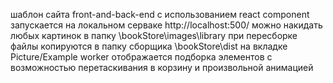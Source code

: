 шаблон  сайта front-and-back-end с использованием react component
запускается на локальном серваке http://localhost:500/
можно накидать любых картинок в папку \bookStore\images\library при пересборке файлы копируются в папку сборщика \bookStore\dist
на вкладке Picture/Example worker отображается подборка элементов с возможностью перетаскивания в корзину и произвольной анимацией

